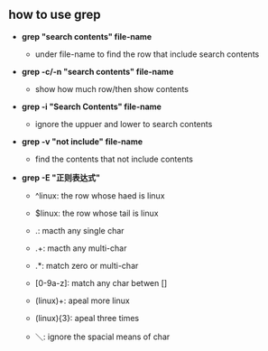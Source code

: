 ## how to use grep 

- **grep "search contents" file-name** 

    - under file-name to find the row that include search contents

- **grep -c/-n "search contents" file-name** 

    - show how much row/then show contents

- **grep -i "Search Contents" file-name** 

    - ignore the uppuer and lower to search contents

- **grep -v "not include" file-name** 

    - find the contents that not include contents

- **grep -E "正则表达式"** 

    - ^linux: the row whose haed is linux

    - $linux: the row whose tail is linux

    - .: macth any single char

    - .+: macth any multi-char

    - .*: match zero or multi-char

    - [0-9a-z]: match any char betwen []

    - (linux)+: apeal more linux

    - (linux){3}: apeal three times 
  
    - ＼: ignore the spacial means of char

